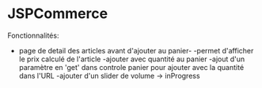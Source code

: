 # JSPCommerce

Fonctionnalités:
- page de detail des articles avant d'ajouter au panier-
  -permet d'afficher le prix calculé de l'article
  -ajouter avec quantité au panier
    -ajout d'un paramètre en 'get' dans controle panier pour ajouter avec la quantité dans l'URL
-ajouter d'un slider de volume -> inProgress

